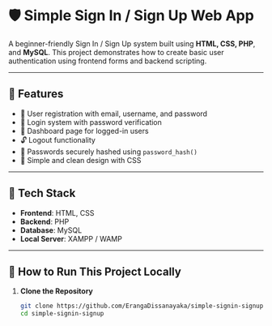 # 🛡️ Simple Sign In / Sign Up Web App

A beginner-friendly Sign In / Sign Up system built using **HTML, CSS, PHP**, and **MySQL**. This project demonstrates how to create basic user authentication using frontend forms and backend scripting.

---

## 📌 Features

- 📝 User registration with email, username, and password
- 🔐 Login system with password verification
- 🚪 Dashboard page for logged-in users
- 🔓 Logout functionality
- 💾 Passwords securely hashed using `password_hash()`
- 🎨 Simple and clean design with CSS

---

## 🧰 Tech Stack

- **Frontend**: HTML, CSS
- **Backend**: PHP
- **Database**: MySQL
- **Local Server**: XAMPP / WAMP

---

## 🚀 How to Run This Project Locally

1. **Clone the Repository**
   ```bash
   git clone https://github.com/ErangaDissanayaka/simple-signin-signup.git
   cd simple-signin-signup
